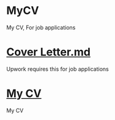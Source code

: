 # MyCV
My CV, For job applications

# [Cover Letter.md](/Cover%20Letter.md)
Upwork requires this for job applications


# [My CV](/MyCV.md)

My CV